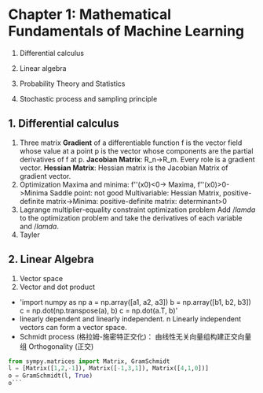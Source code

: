 # Chapter 1: Mathematical Fundamentals of Machine Learning

1. Differential calculus

2. Linear algebra

3. Probability Theory and Statistics

4. Stochastic process and sampling principle

## 1. Differential calculus
1. Three matrix
**Gradient** of a differentiable function f is the vector field whose value at a point p is the vector whose components are the partial derivatives of f at p.
**Jacobian Matrix**: R_n->R_m. Every role is a gradient vector.
**Hessian Matrix**: Hessian matrix is the Jacobian Matrix of gradient vector.
2. Optimization
Maxima and minima: f''(x0)<0-> Maxima, f''(x0)>0->Minima
Saddle point: not good
Multivariable: Hessian Matrix, positive-definite matrix->Minima:
positive-definite matrix: determinant>0
3. Lagrange multiplier-equality constraint optimization problem
Add $/lamda$ to the optimization problem and take the derivatives of each variable and $/lamda$.
4. Tayler

## 2. Linear Algebra
1. Vector space
2. Vector and dot product
- 'import numpy as np
a = np.array([a1, a2, a3])
b = np.array([b1, b2, b3])
c = np.dot(np.transpose(a), b)
c = np.dot(a.T, b)'
- linearly dependent and linearly independent. n Linearly independent vectors can form a vector space.
- Schmidt process (格拉姆-施密特正交化)： 由线性无关向量组构建正交向量组
Orthogonality (正交)

```python
from sympy.matrices import Matrix, GramSchmidt
l = [Matrix([1,2,-1]), Matrix([-1,3,1]), Matrix([4,1,0])]
o = GramSchmidt(l, True)
o```









